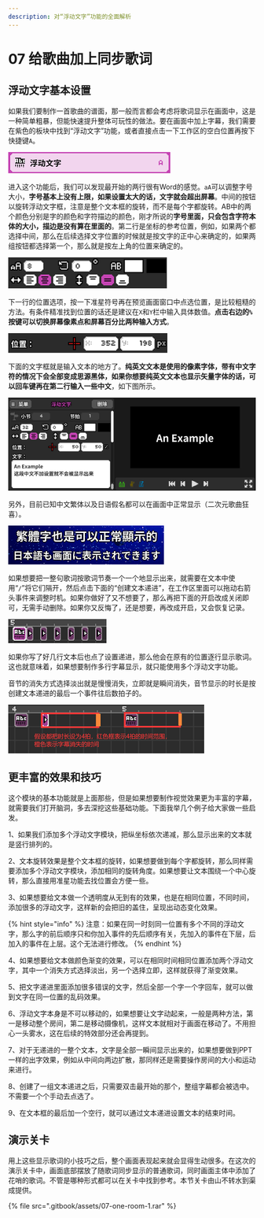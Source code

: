 ```yaml
---
description: 对“浮动文字”功能的全面解析
---
```


# 07 给歌曲加上同步歌词

## 浮动文字基本设置

如果我们要制作一首歌曲的谱面，那一般而言都会考虑将歌词显示在画面中，这是一种简单粗暴，但能快速提升整体可玩性的做法。要在画面中加上字幕，我们需要在紫色的板块中找到“浮动文字”功能，或者直接点击一下工作区的空白位置再按下快捷键`A`。

![](.gitbook/assets/07-01.png)

进入这个功能后，我们可以发现最开始的两行很有Word的感觉。`aA`可以调整字号大小，**字号基本上没有上限，如果设置太大的话，文字就会超出屏幕**。中间的按钮以旋转浮动文字框，注意是整个文本框的旋转，而不是每个字都旋转。AB中的两个颜色分别是字的颜色和字符描边的颜色，刚才所说的**字号里面，只会包含字符本体的大小，描边是没有算在里面的**。第二行是坐标的参考位置，例如，如果两个都选择中间，那么在后续选择文字位置的时候就是按文字的正中心来确定的，如果两组按钮都选择第一个，那么就是按左上角的位置来确定的。

![](.gitbook/assets/07-02.png)

下一行的位置选项，按一下准星符号再在预览画面窗口中点选位置，是比较粗糙的方法。有条件精准找到位置的话还是建议在`X`和`Y`栏中输入具体数值。**点击右边的`%`按键可以切换屏幕像素点和屏幕百分比两种输入方式**。

![](.gitbook/assets/07-03.png)

下面的文字框就是输入文本的地方了。**纯英文文本是使用的像素字体，带有中文字符的情况下会全部变成思源黑体，如果你想要纯英文文本也显示矢量字体的话，可以回车键再在第二行输入一些中文**，如下图所示。

![](.gitbook/assets/07-04.png)

另外，目前已知中文繁体以及日语假名都可以在画面中正常显示（二次元歌曲狂喜）。

![](.gitbook/assets/07-05.png)



如果想要把一整句歌词按歌词节奏一个一个地显示出来，就需要在文本中使用“`/`”将它们隔开，然后点击下面的“创建文本递进”，在工作区里面可以拖动右箭头事件来调整时机。如果你做好了又不想要了，那么再把下面的开启改成关闭即可，无需手动删除。如果你又反悔了，还是想要，再改成开启，又会恢复记录。

![](.gitbook/assets/07-06.png)

如果你写了好几行文本后也点了设置递进，那么他会在原有的位置逐行显示歌词。这也就意味着，如果想要制作多行字幕显示，就只能使用多个浮动文字功能。

音节的消失方式选择淡出就是慢慢消失，立即就是瞬间消失，音节显示的时长是按创建文本递进的最后一个事件往后数拍子的。

![](.gitbook/assets/07-07.png)

## 更丰富的效果和技巧

这个模块的基本功能就是上面那些，但是如果想要制作视觉效果更为丰富的字幕，就需要我们打开脑洞，多去深挖这些基础功能。下面我举几个例子给大家做一些启发。



1、如果我们添加多个浮动文字模块，把纵坐标依次递减，那么显示出来的文本就是竖行排列的。

2、文本旋转效果是整个文本框的旋转，如果想要做到每个字都旋转，那么同样需要添加多个浮动文字模块，添加相同的旋转角度。如果想要让文本围绕一个中心旋转，那么直接用准星功能去找位置会方便一些。

3、如果想要给文本做一个透明度从无到有的效果，也是在相同位置，不同时间，添加很多的浮动文字，这样新的会把旧的盖住，呈现出动态变化效果。

{% hint style="info" %}
注意：如果在同一时刻同一位置有多个不同的浮动文字，那么字的前后顺序只和你加入事件的先后顺序有关，先加入的事件在下层，后加入的事件在上层。这个无法进行修改。
{% endhint %}

4、如果想要给文本做颜色渐变的效果，可以在相同时间相同位置添加两个浮动文字，其中一个消失方式选择淡出，另一个选择立即，这样就获得了渐变效果。

5、把文字递进里面添加很多错误的文字，然后全部一个字一个字回车，就可以做到文字在同一位置的乱码效果。

6、浮动文字本身是不可以移动的，如果想要让文字动起来，一般是两种方法，第一是移动整个房间，第二是移动摄像机，这样文本就相对于画面在移动了。不用担心一头雾水，这在后续的特效部分还会再提到。

7、对于无递进的一整个文本，文字是全部一瞬间显示出来的，如果想要做到PPT一样的出字效果，例如从中间向两边扩散，那同样还是需要操作房间的大小和运动来进行。

8、创建了一组文本递进之后，只需要双击最开始的那个，整组字幕都会被选中。不需要一个个手动去点选了。

9、在文本框的最后加一个空行，就可以通过文本递进设置文本的结束时间。



## 演示关卡

用上这些显示歌词的小技巧之后，整个画面表现起来就会显得生动很多。在这次的演示关卡中，画面底部摆放了随歌词同步显示的普通歌词，同时画面主体中添加了花哨的歌词。不管是哪种形式都可以在关卡中找到参考。本节关卡由山不转水到渠成提供。

{% file src=".gitbook/assets/07-one-room-1.rar" %}

